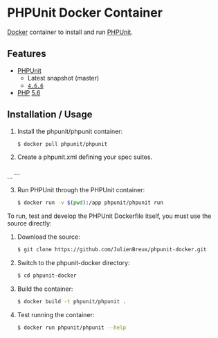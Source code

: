 # PHPUnit Docker Container

[Docker](https://www.docker.com) container to install and run [PHPUnit](https://phpunit.de/).

## Features

* [PHPUnit](https://www.phpunit.de/)
  * Latest snapshot (master)
  * [`4.6.6`](https://github.com/sebastianbergmann/phpunit/blob/master/ChangeLog-4.6.md#phpunit-466)
* [PHP](http://php.net) [5.6](http://php.net/ChangeLog-5.php)

## Installation / Usage

1. Install the phpunit/phpunit container:

    ``` sh
	$ docker pull phpunit/phpunit
	```

2. Create a phpunit.xml defining your spec suites.

    ``` xml
...
    ```

3. Run PHPUnit through the PHPUnit container:

    ``` sh
	$ docker run -v $(pwd):/app phpunit/phpunit run
    ```

To run, test and develop the PHPUnit Dockerfile itself, you must use the source directly:

1. Download the source:

    ``` sh
	$ git clone https://github.com/JulienBreux/phpunit-docker.git
    ```

2. Switch to the phpunit-docker directory:

    ``` sh
	$ cd phpunit-docker
    ```

3. Build the container:

    ``` sh
	$ docker build -t phpunit/phpunit .
    ```

4. Test running the container:

    ``` sh
	$ docker run phpunit/phpunit --help
	```
